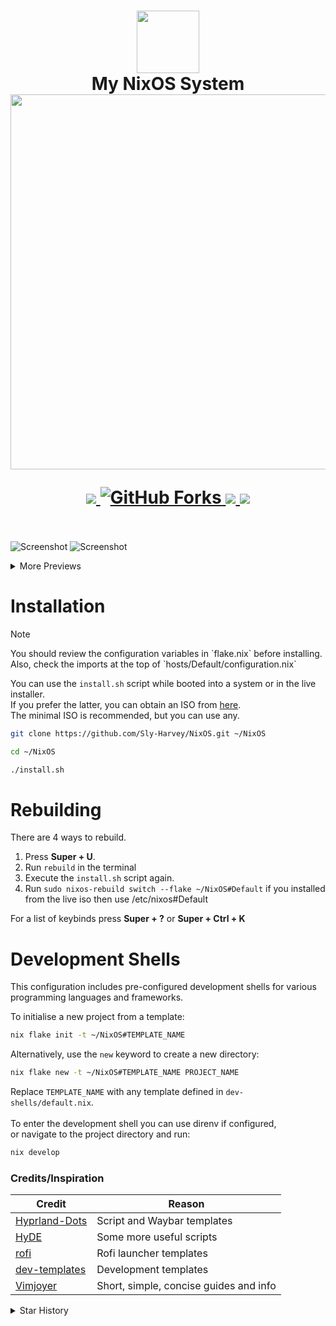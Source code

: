 <h1 align="center">
   <img src="assets/nixos-logo.png" width="100px" /> 
   <br>
      My NixOS System
   <br>
      <img src="https://raw.githubusercontent.com/catppuccin/catppuccin/main/assets/palette/macchiato.png" width="600px" /> <br>
   <div align="center">

<div align="center">
      <p></p>
      <div align="center">
         <a href="https://github.com/Sly-Harvey/NixOS/stargazers">
            <img src="https://img.shields.io/github/stars/Sly-Harvey/NixOS?color=F5BDE6&labelColor=303446&style=for-the-badge&logo=starship&logoColor=F5BDE6">
         </a>
         <a href="https://github.com/Sly-Harvey/NixOS/network/members">
            <img src="https://img.shields.io/github/forks/Sly-Harvey/NixOS?color=C6A0F6&labelColor=303446&style=for-the-badge&logo=git&logoColor=C6A0F6" alt="GitHub Forks">
         </a>
         <!-- <a href="https://github.com/Sly-Harvey/NixOS/"> -->
         <!--    <img src="https://img.shields.io/github/repo-size/Sly-Harvey/NixOS?color=C6A0F6&labelColor=303446&style=for-the-badge&logo=github&logoColor=C6A0F6"> -->
         <!-- </a> -->
         <a = href="https://nixos.org">
            <img src="https://img.shields.io/badge/NixOS-Unstable-blue?style=for-the-badge&logo=NixOS&logoColor=91D7E3&label=NixOS&labelColor=303446&color=91D7E3">
            <!-- <img src="https://img.shields.io/badge/NixOS-unstable-blue.svg?style=for-the-badge&labelColor=303446&logo=NixOS&logoColor=white&color=91D7E3"> -->
         </a>
         <a href="https://github.com/Sly-Harvey/NixOS/blob/main/LICENSE">
            <img src="https://img.shields.io/static/v1.svg?style=for-the-badge&label=License&message=MIT&colorA=313244&colorB=F5A97F&logo=unlicense&logoColor=F5A97F&"/>
         </a>
      </div>
      <br>
   </div>
</h1>

![Screenshot](assets/preview1.png)
![Screenshot](assets/preview2.png)

<details>
<summary>More Previews</summary>

![Screenshot](assets/preview3.png)
![Screenshot](assets/preview4.png)
![Screenshot](assets/preview5.png)

</details>

# Installation

> [!Note]
>
> <p>You should review the configuration variables in `flake.nix` before installing.<br>
> Also, check the imports at the top of `hosts/Default/configuration.nix`</p>

You can use the `install.sh` script while booted into a system or in the live installer.<br>
If you prefer the latter, you can obtain an ISO from [here](https://nixos.org/download/#nixos-iso).<br>
The minimal ISO is recommended, but you can use any.

```bash
git clone https://github.com/Sly-Harvey/NixOS.git ~/NixOS
```

```bash
cd ~/NixOS
```

```bash
./install.sh
```

# Rebuilding

There are 4 ways to rebuild.<br>

1. Press **Super + U**.
1. Run `rebuild` in the terminal
1. Execute the `install.sh` script again.
1. Run `sudo nixos-rebuild switch --flake ~/NixOS#Default` if you installed from the live iso then use /etc/nixos#Default

For a list of keybinds press **Super + ?** or **Super + Ctrl + K**

<!-- # Dev-shells -->

# Development Shells

This configuration includes pre-configured development shells for various programming languages and frameworks.

To initialise a new project from a template:

```bash
nix flake init -t ~/NixOS#TEMPLATE_NAME
```

Alternatively, use the `new` keyword to create a new directory:

```bash
nix flake new -t ~/NixOS#TEMPLATE_NAME PROJECT_NAME
```

Replace `TEMPLATE_NAME` with any template defined in `dev-shells/default.nix`.<br>
<br>
To enter the development shell you can use direnv if configured,<br> or navigate to the project directory and run:

```bash
nix develop
```

<!-- </details> -->

<!-- <summary>Credits/Inspiration</summary> -->

### Credits/Inspiration

| Credit | Reason |
|---------------------------------------------------------------------|----------------------------------------|
| [Hyprland-Dots](https://github.com/JaKooLit/Hyprland-Dots) | Script and Waybar templates |
| [HyDE](https://github.com/HyDE-Project/HyDE) | Some more useful scripts |
| [rofi](https://github.com/adi1090x/rofi) | Rofi launcher templates |
| [dev-templates](https://github.com/the-nix-way/dev-templates) | Development templates |
| [Vimjoyer](https://www.youtube.com/@vimjoyer) | Short, simple, concise guides and info |

<!-- </details> -->

<details>
<summary>Star History</summary>
<a href="https://github.com/Sly-Harvey/NixOS/stargazers">
 <picture>
   <source media="(prefers-color-scheme: dark)" srcset="https://api.star-history.com/svg?repos=Sly-Harvey/NixOS&type=Date&theme=dark" />
   <source media="(prefers-color-scheme: light)" srcset="https://api.star-history.com/svg?repos=Sly-Harvey/NixOS&type=Date" />
   <img alt="Star History Chart" src="https://api.star-history.com/svg?repos=Sly-Harvey/NixOS&type=Date" />
 </picture>
</a>
</details>

